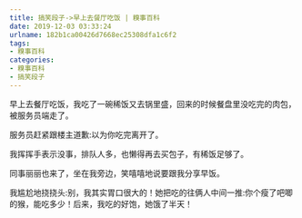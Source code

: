 ```yaml
---
title: 搞笑段子->早上去餐厅吃饭 | 糗事百科
date: 2019-12-03 03:33:24
urlname: 182b1ca00426d7668ec25308dfa1c6f2
tags: 
- 糗事百科
categories:
- 糗事百科
- 搞笑段子
---
```

早上去餐厅吃饭，我吃了一碗稀饭又去锅里盛，回来的时候餐盘里没吃完的肉包，被服务员端走了。

服务员赶紧跟楼主道歉:以为你吃完离开了。

我挥挥手表示没事，排队人多，也懒得再去买包子，有稀饭足够了。

同事丽丽也来了，坐在我旁边，笑嘻嘻地说要跟我分享早饭。

我尴尬地挠挠头:别，我其实胃口很大的！她把吃的往俩人中间一推:你个瘦了吧唧的猴，能吃多少！后来，我吃的好饱，她饿了半天！


